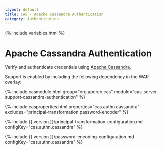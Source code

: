 ```yaml
---
layout: default
title: CAS - Apache Cassandra Authentication
category: Authentication
---
```

{% include variables.html %}


# Apache Cassandra Authentication

Verify and authenticate credentials using [Apache Cassandra](http://cassandra.apache.org/).

Support is enabled by including the following dependency in the WAR overlay:

{% include casmodule.html group="org.apereo.cas" module="cas-server-support-cassandra-authentication" %}

{% include casproperties.html properties="cas.authn.cassandra" excludes="principal-transformation,password-encoder" %}

{% include {{ version }}/principal-transformation-configuration.md configKey="cas.authn.cassandra" %}

{% include {{ version }}/password-encoding-configuration.md configKey="cas.authn.cassandra" %}

